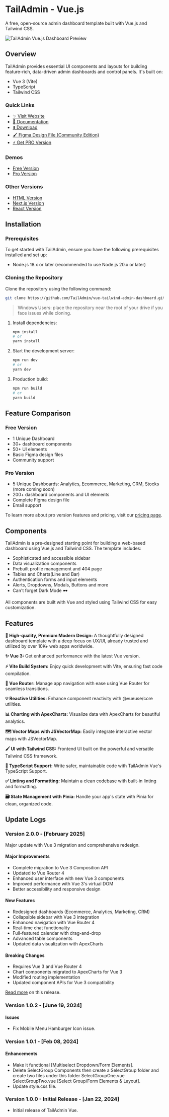 # TailAdmin - Vue.js

A free, open-source admin dashboard template built with Vue.js and Tailwind CSS.

![TailAdmin Vue.js Dashboard Preview](./banner.png)

## Overview

TailAdmin provides essential UI components and layouts for building feature-rich, data-driven admin dashboards and control panels. It's built on:

- Vue 3 (Vite)
- TypeScript
- Tailwind CSS

### Quick Links
- [✨ Visit Website](https://tailadmin.com)
- [📄 Documentation](https://tailadmin.com/docs)
- [⬇️ Download](https://tailadmin.com/download)
- [🖌️ Figma Design File (Community Edition)](https://www.figma.com/community/file/1214477970819985778)
- [⚡ Get PRO Version](https://tailadmin.com/pricing)

### Demos
- [Free Version](https://free-vue-demo.tailadmin.com/)
- [Pro Version](https://vue-demo.tailadmin.com)

### Other Versions
- [HTML Version](https://github.com/TailAdmin/tailadmin-free-tailwind-dashboard-template)
- [Next.js Version](https://github.com/TailAdmin/free-nextjs-admin-dashboard)
- [React Version](https://github.com/TailAdmin/free-react-tailwind-admin-dashboard)

## Installation

### Prerequisites
To get started with TailAdmin, ensure you have the following prerequisites installed and set up:

- Node.js 18.x or later (recommended to use Node.js 20.x or later)

### Cloning the Repository
Clone the repository using the following command:

```bash
git clone https://github.com/TailAdmin/vue-tailwind-admin-dashboard.git
```

> Windows Users: place the repository near the root of your drive if you face issues while cloning.

1. Install dependencies:
    ```bash
    npm install
    # or
    yarn install
    ```

2. Start the development server:
    ```bash
    npm run dev
    # or
    yarn dev
    ```

3. Production build:
   ```bash
   npm run build
   # or
   yarn build
   ```

## Feature Comparison

### Free Version
- 1 Unique Dashboard
- 30+ dashboard components
- 50+ UI elements
- Basic Figma design files
- Community support

### Pro Version
- 5 Unique Dashboards: Analytics, Ecommerce, Marketing, CRM, Stocks (more coming soon)
- 200+ dashboard components and UI elements
- Complete Figma design file
- Email support

To learn more about pro version features and pricing, visit our [pricing page](https://tailadmin.com/pricing).


## Components

TailAdmin is a pre-designed starting point for building a web-based dashboard using Vue.js and Tailwind CSS. The template includes:

- Sophisticated and accessible sidebar
- Data visualization components
- Prebuilt profile management and 404 page
- Tables and Charts(Line and Bar)
- Authentication forms and input elements
- Alerts, Dropdowns, Modals, Buttons and more
- Can't forget Dark Mode 🕶️

All components are built with Vue and styled using Tailwind CSS for easy customization.

## Features

**💎 High-quality, Premium Modern Design:**
A thoughtfully designed dashboard template with a deep focus on UX/UI, already trusted and utilized by over 10K+ web apps worldwide.

**✨ Vue 3:**
Get enhanced performance with the latest Vue version.

**⚡ Vite Build System:**
Enjoy quick development with Vite, ensuring fast code compilation.

**🔀 Vue Router:**
Manage app navigation with ease using Vue Router for seamless transitions.

**💡 Reactive Utilities:**
Enhance component reactivity with @vueuse/core utilities.

**📊 Charting with ApexCharts:**
Visualize data with ApexCharts for beautiful analytics.

**🗺️ Vector Maps with JSVectorMap:**
Easily integrate interactive vector maps with JSVectorMap.

**🖌️ UI with Tailwind CSS:**
Frontend UI built on the powerful and versatile Tailwind CSS framework.

**💫 TypeScript Support:**
Write safer, maintainable code with TailAdmin Vue's TypeScript Support.

**✅ Linting and Formatting:**
Maintain a clean codebase with built-in linting and formatting.

**🗃️ State Management with Pinia:**
Handle your app's state with Pinia for clean, organized code.

## Update Logs

### Version 2.0.0 - [February 2025]
Major update with Vue 3 migration and comprehensive redesign.

#### Major Improvements
- Complete migration to Vue 3 Composition API
- Updated to Vue Router 4
- Enhanced user interface with new Vue 3 components
- Improved performance with Vue 3's virtual DOM
- Better accessibility and responsive design

#### New Features
- Redesigned dashboards (Ecommerce, Analytics, Marketing, CRM)
- Collapsible sidebar with Vue 3 integration
- Enhanced navigation with Vue Router 4
- Real-time chat functionality
- Full-featured calendar with drag-and-drop
- Advanced table components
- Updated data visualization with ApexCharts

#### Breaking Changes
- Requires Vue 3 and Vue Router 4
- Chart components migrated to ApexCharts for Vue 3
- Modified routing implementation
- Updated component APIs for Vue 3 compatibility

[Read more](https://tailadmin.com/docs/update-logs/vue) on this release.

### Version 1.0.2 - [June 19, 2024]

#### Issues

- Fix Mobile Menu Hamburger Icon issue.

### Version 1.0.1 - [Feb 08, 2024]

#### Enhancements

- Make it functional [Multiselect Dropdown/Form Elements].
- Delete SelectGroup Components then create a SelectGroup folder and create two files under this
  folder SelectGroupOne.vue SelectGroupTwo.vue [Select Group/Form Elements & Layout].
- Update style.css file.

### Version 1.0.0 - Initial Release - [Jan 22, 2024]

- Initial release of TailAdmin Vue.